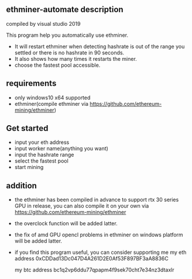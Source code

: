  ## ethminer-automate description
 compiled by visual studio 2019

 This program help you automatically use ethminer.
 * It will restart ethminer when detecting hashrate is out of the range you settled or there is no hashrate in 90 seconds.
 * It also shows how many times it restarts the miner.
 * choose the fastest pool accessible.

 ## requirements

 * only windows10 x64 supported
 * ethminer(compile ethminer via https://github.com/ethereum-mining/ethminer)
 
 
 ## Get started
 
 * input your eth address
 * input worker name(anything you want)
 * input the hashrate range
 * select the fastest pool
 * start mining

 ## addition
 
 * the ethminer has been compiled in advance to support rtx 30 series GPU in release,
   you can also compile it on your own via https://github.com/ethereum-mining/ethminer
 * the overclock function will be added latter.
 * the fix of amd GPU opencl problems in ethminer on windows platform will be added latter.
 * if you find this program useful, you can consider supporting me 
   my eth address 0xCDDad13Dc047D4A261D2E0Af53F897BF3aA8836C  
   
   my btc address bc1q2vp6ddu77qpapm4f9sek70cht7e34nz3dtaxlr  
